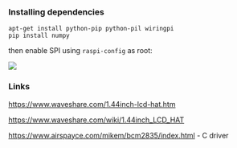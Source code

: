 ### Installing dependencies

```
apt-get install python-pip python-pil wiringpi
pip install numpy
```

then enable SPI using `raspi-config` as root:

<img src="https://www.waveshare.com/w/upload/1/1e/RPI_open_spi.png">


### Links

https://www.waveshare.com/1.44inch-lcd-hat.htm

https://www.waveshare.com/wiki/1.44inch_LCD_HAT

https://www.airspayce.com/mikem/bcm2835/index.html - C driver
